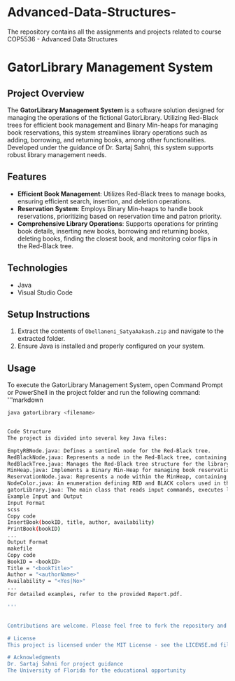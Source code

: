 # Advanced-Data-Structures-
The repository contains all the assignments and projects related to course COP5536 - Advanced Data Structures
# GatorLibrary Management System

## Project Overview
The **GatorLibrary Management System** is a software solution designed for managing the operations of the fictional GatorLibrary. Utilizing Red-Black trees for efficient book management and Binary Min-heaps for managing book reservations, this system streamlines library operations such as adding, borrowing, and returning books, among other functionalities. Developed under the guidance of Dr. Sartaj Sahni, this system supports robust library management needs.

## Features
- **Efficient Book Management**: Utilizes Red-Black trees to manage books, ensuring efficient search, insertion, and deletion operations.
- **Reservation System**: Employs Binary Min-heaps to handle book reservations, prioritizing based on reservation time and patron priority.
- **Comprehensive Library Operations**: Supports operations for printing book details, inserting new books, borrowing and returning books, deleting books, finding the closest book, and monitoring color flips in the Red-Black tree.

## Technologies
- Java
- Visual Studio Code

## Setup Instructions
1. Extract the contents of `Obellaneni_SatyaAakash.zip` and navigate to the extracted folder.
2. Ensure Java is installed and properly configured on your system.

## Usage
To execute the GatorLibrary Management System, open Command Prompt or PowerShell in the project folder and run the following command:
'''markdown
```sh
java gatorLibrary <filename>


Code Structure
The project is divided into several key Java files:

EmptyRBNode.java: Defines a sentinel node for the Red-Black tree.
RedBlackNode.java: Represents a node in the Red-Black tree, containing book information and reservation data.
RedBlackTree.java: Manages the Red-Black tree structure for the library system.
MinHeap.java: Implements a Binary Min-Heap for managing book reservations.
ReservationNode.java: Represents a node within the MinHeap, containing reservation details.
NodeColor.java: An enumeration defining RED and BLACK colors used in the Red-Black tree.
gatorLibrary.java: The main class that reads input commands, executes library operations, and generates an output file.
Example Input and Output
Input Format
scss
Copy code
InsertBook(bookID, title, author, availability)
PrintBook(bookID)
...
Output Format
makefile
Copy code
BookID = <bookID>
Title = "<bookTitle>"
Author = "<authorName>"
Availability = "<Yes|No>"
...
For detailed examples, refer to the provided Report.pdf.

'''


Contributions are welcome. Please feel free to fork the repository and submit pull requests.

# License
This project is licensed under the MIT License - see the LICENSE.md file for details.

# Acknowledgments
Dr. Sartaj Sahni for project guidance
The University of Florida for the educational opportunity

